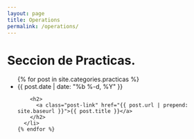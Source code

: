 ```yaml
---
layout: page
title: Operations
permalink: /operations/
---
```


# Seccion de Practicas.

  <ul class="post-list">
    {% for post in site.categories.practicas %}
      <li>
        <span class="post-meta">{{ post.date | date: "%b %-d, %Y" }}</span>

        <h2>
          <a class="post-link" href="{{ post.url | prepend: site.baseurl }}">{{ post.title }}</a>
        </h2>
      </li>
    {% endfor %}
  </ul>